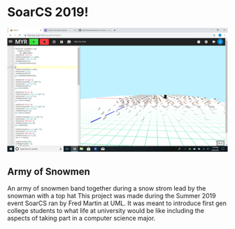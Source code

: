 # SoarCS 2019!

<!-- Note, the line below this one is what links to your screenshot, **DO NOT REMOVE** -->
![my_screenshot](./Snowman.png)

<!--
In this file, you should write a brief description of what your
project is, what you learned, and a simple screenshot of your work.

To add a screenshot, please replace `screenshot.png` with
your own screenshot.
-->

## Army of Snowmen

An army of snowmen band together during a snow strom lead by the snowman with a top hat
This project was made during the Summer 2019 event SoarCS ran by Fred Martin at UML.
It was meant to introduce first gen college students to what life at university would be like
including the aspects of taking part in a computer science major.
